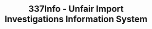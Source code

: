 ---
bigquery: https://console.cloud.google.com/bigquery?p=patents-public-data&d=usitc_investigations&page=dataset&project=sheets-management-319211
citation: US International Trade Commission 337Info Unfair Import Investigations Information
  System
contributors: US International Trade Comission
cost: None
description: US International Trade Commission 337Info Unfair Import Investigations
  Information System contains data on investigations done under Section 337. Section
  337 declares the infringement of certain statutory intellectual property rights
  and other forms of unfair competition in import trade to be unlawful practices.
  Most Section 337 investigations involve allegations of patent or registered trademark
  infringement.
documentation: FAQ and tutorial available on the site
last_edit: Mon, 04 Apr 2022 19:10:40 GMT
location: https://pubapps2.usitc.gov/337external/
maintained_by: US International Trade Comission
schema_fields: '[''internalRemand'', ''respondent'', ''dateOfPublicationFrNotice'',
  ''docketNo'', ''patentNumbers'', ''dateCreated'', ''scheduledEndDateEvidHear'',
  ''reportingRequirements'', ''endDateMarkmanHearing'', ''finalIdOnViolationIssue'',
  ''complainant'', ''investigationNo'', ''copyrightNumbers'', ''teoIdIssueDate'',
  ''gcAttorney'', ''teoIdDueDate'', ''teoProceedingInvolved'', ''publication_number'',
  ''investigationTermDate'', ''dateComplaintFiled'', ''teoReliefGranted'', ''markmanHearing'',
  ''finalIdOnViolationDue'', ''invUnfairAct'', ''cafcAppeals'', ''actualStartDateEvidHear'',
  ''ouiiParticipation'', ''title'', ''startDateMarkmanHearing'', ''trademarkNumbers'',
  ''htsNumbers'', ''currentStatus'', ''finalDetNoViolation'', ''issueDateOtherNonFinal'',
  ''finalDetViolation'', ''ouiiAttorney'', ''patentNumber'', ''aljAssigned'', ''investigationType'',
  ''targetDate'', ''id'', ''currentActiveALJ'', ''scheduledStartDateEvidHear'', ''actualEndDateEvidHear'',
  ''lastUpdated'']'
shortname: unfair_import_investigations
tags:
- import
- legal
- trade
timeframe: 2008-2021 (prior to 2008 downloadable as a JSON file)
title: 337Info - Unfair Import Investigations Information System
uuid: 2721f5ec-e599-4890-9265-9706719fc71e
---